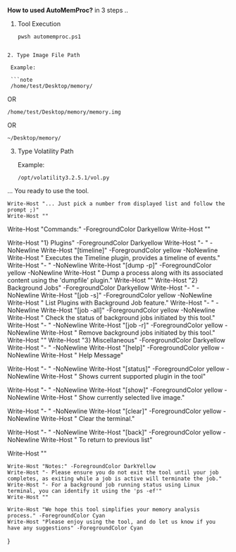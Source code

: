 **How to used AutoMemProc?** in 3 steps .. 

1. Tool Execution
   
   ```note
   pwsh automemproc.ps1
  ```

2. Type Image File Path

   Example:

   ```note
   /home/test/Desktop/memory/
   ```

   OR 

   ```note
   /home/test/Desktop/memory/memory.img
   ```

   OR 

   ```note
   ~/Desktop/memory/
   ```

3) Type Volatility Path
   
   Example:

   ```note
   /opt/volatility3.2.5.1/vol.py
   ```

... You ready to use the tool. 


    Write-Host "... Just pick a number from displayed list and follow the prompt ;)"
    Write-Host ""
    
Write-Host "Commands:" -ForegroundColor Darkyellow
Write-Host ""

Write-Host "1} Plugins" -ForegroundColor Darkyellow
Write-Host "- " -NoNewline
Write-Host "[timeline]" -ForegroundColor yellow -NoNewline
Write-Host " Executes the Timeline plugin, provides a timeline of events."
Write-Host "- " -NoNewline
Write-Host "[dump -p]" -ForegroundColor yellow -NoNewline
Write-Host " Dump a process along with its associated content using the 'dumpfile' plugin."
Write-Host ""
Write-Host "2} Background Jobs" -ForegroundColor Darkyellow
Write-Host "- " -NoNewline
Write-Host "[job -s]" -ForegroundColor yellow -NoNewline
Write-Host " List Plugins with Background Job feature."
Write-Host "- " -NoNewline
Write-Host "[job -all]" -ForegroundColor yellow -NoNewline
Write-Host " Check the status of background jobs initiated by this tool."
Write-Host "- " -NoNewline
Write-Host "[job -r]" -ForegroundColor yellow -NoNewline
Write-Host " Remove background jobs initiated by this tool."
Write-Host ""
Write-Host "3} Miscellaneous" -ForegroundColor Darkyellow
Write-Host "- " -NoNewline
Write-Host "[help]" -ForegroundColor yellow -NoNewline
Write-Host " Help Message"

Write-Host "- " -NoNewline
Write-Host "[status]" -ForegroundColor yellow -NoNewline
Write-Host " Shows current supported plugin in the tool"

Write-Host "- " -NoNewline
Write-Host "[show]" -ForegroundColor yellow -NoNewline
Write-Host " Show currently selected live image."

Write-Host "- " -NoNewline
Write-Host "[clear]" -ForegroundColor yellow -NoNewline
Write-Host " Clear the terminal."

Write-Host "- " -NoNewline
Write-Host "[back]" -ForegroundColor yellow -NoNewline
Write-Host " To return to previous list"

Write-Host ""

    
    Write-Host "Notes:" -ForegroundColor DarkYellow
    Write-Host "- Please ensure you do not exit the tool until your job completes, as exiting while a job is active will terminate the job."
    Write-Host "- For a background job running status using Linux terminal, you can identify it using the 'ps -ef'"
    Write-Host ""
    
    Write-Host "We hope this tool simplifies your memory analysis process." -ForegroundColor Cyan
    Write-Host "Please enjoy using the tool, and do let us know if you have any suggestions" -ForegroundColor Cyan
}
